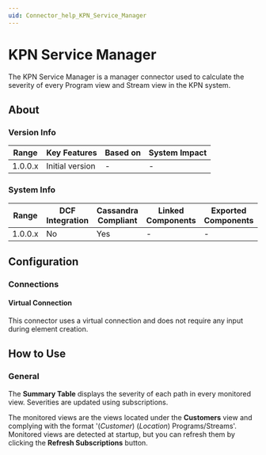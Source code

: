 ```yaml
---
uid: Connector_help_KPN_Service_Manager
---
```




# KPN Service Manager

The KPN Service Manager is a manager connector used to calculate the severity of every Program view and Stream view in the KPN system.

## About

### Version Info

| Range     | Key Features     | Based on     | System Impact     |
|-----------|------------------|--------------|-------------------|
| 1.0.0.x   | Initial version  | -            | -                 |

### System Info

| Range     | DCF Integration     | Cassandra Compliant     | Linked Components     | Exported Components     |
|-----------|---------------------|-------------------------|-----------------------|-------------------------|
| 1.0.0.x   | No                  | Yes                     | -                     | -                       |

## Configuration

### Connections

#### Virtual Connection

This connector uses a virtual connection and does not require any input during element creation.

## How to Use

### General

The **Summary Table** displays the severity of each path in every monitored view. Severities are updated using subscriptions.

The monitored views are the views located under the **Customers** view and complying with the format '(*Customer*) (*Location*) Programs/Streams'. Monitored views are detected at startup, but you can refresh them by clicking the **Refresh Subscriptions** button.
